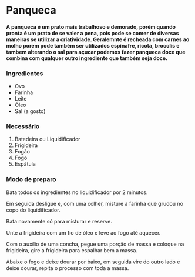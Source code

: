 # Panqueca

#### A panqueca é um prato mais trabalhoso e demorado, porém quando pronta é um prato de se valer a pena, pois pode se comer de diversas maneiras se utilizar a criatividade. Geralemnte é recheada com carnes ao molho porem pode também ser utilizados espinafre, ricota, brocolis e tambem alterando o sal para açucar podemos fazer panqueca doce que combina com qualquer outro ingrediente que também seja doce.

### Ingredientes 

- Ovo
- Farinha
- Leite
- Óleo
- Sal (a gosto)

### Necessário 

1. Batedeira ou Liquidificador
2. Frigideira
3. Fogão
4. Fogo
5. Espátula

### Modo de preparo

Bata todos os ingredientes no liquidificador por 2 minutos.

Em seguida desligue e, com uma colher, misture a farinha que grudou no copo do liquidificador.

Bata novamente só para misturar e reserve.

Unte a frigideira com um fio de óleo e leve ao fogo até aquecer.

Com o auxílio de uma concha, pegue uma porção de massa e coloque na frigideira, gire a frigideira para espalhar bem a massa.

Abaixe o fogo e deixe dourar por baixo, em seguida vire do outro lado e deixe dourar, repita o processo com toda a massa.
